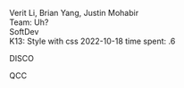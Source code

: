 Verit Li, Brian Yang, Justin Mohabir  
Team: Uh?  
SoftDev  
K13: Style with css
2022-10-18 
time spent: .6  

DISCO

QCC

